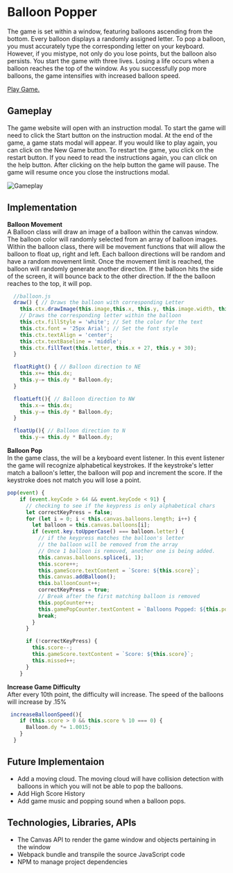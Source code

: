 # Balloon Popper  
  
The game is set within a window, featuring balloons ascending from the bottom. Every balloon displays a randomly assigned letter. To pop a balloon, you must accurately type the corresponding letter on your keyboard. However, if you mistype, not only do you lose points, but the balloon also persists. You start the game with three lives. Losing a life occurs when a balloon reaches the top of the window. As you successfully pop more balloons, the game intensifies with increased balloon speed.

[Play Game.](https://mujahed-a1i.github.io/Balloon-Popper)

## Gameplay
The game website will open with an instruction modal. To start the game will need to click the Start button on the instruction modal. At the end of the game, a game stats modal will appear. If you would like to play again, you can click on the New Game button. To restart the game, you click on the restart button. If you need to read the instructions again, you can click on the help button. After clicking on the help button the game will pause. The game will resume once you close the instructions modal.
 
![Gameplay](assets/gameplay/gameplay.gif)

## Implementation
**Balloon Movement**  
A Balloon class will draw an image of a balloon within the canvas window. The balloon color will randomly selected from an array of balloon images. Within the balloon class, there will be movement functions that will allow the balloon to float up, right and left. Each balloon directions will be random and have a random movement limit. Once the movement limit is reached, the balloon will randomly generate another direction. If the balloon hits the side of the screen, it will bounce back to the other direction. If the the balloon reaches to the top, it will pop. 

```javascript
  //balloon.js
  draw() { // Draws the balloon with corresponding Letter
    this.ctx.drawImage(this.image,this.x, this.y, this.image.width, this.image.height);
    // Draws the corresponding letter within the balloon
    this.ctx.fillStyle = 'white'; // Set the color for the text
    this.ctx.font = '25px Arial'; // Set the font style
    this.ctx.textAlign = 'center';
    this.ctx.textBaseline = 'middle';
    this.ctx.fillText(this.letter, this.x + 27, this.y + 30);
  }

  floatRight() { // Balloon direction to NE
    this.x+= this.dx;
    this.y-= this.dy * Balloon.dy;
  }

  floatLeft(){ // Balloon direction to NW
    this.x-= this.dx;
    this.y-= this.dy * Balloon.dy;
  }

  floatUp(){ // Balloon direction to N
    this.y-= this.dy * Balloon.dy;
```
**Balloon Pop**  
In the game class, the will be a keyboard event listener. In this event listener the game will recognize alphabetical keystrokes. If the keystroke's letter match a balloon's letter, the balloon will pop and increment the score. If the keystroke does not match you will lose a point.  
```javascript
pop(event) {
    if (event.keyCode > 64 && event.keyCode < 91) {
      // checking to see if the keypress is only alphabetical chars
      let correctKeyPress = false;
      for (let i = 0; i < this.canvas.balloons.length; i++) {
        let balloon = this.canvas.balloons[i];
        if (event.key.toUpperCase() === balloon.letter) {
          // if the keypress matches the balloon's letter
          // the balloon will be removed from the array
          // Once 1 balloon is removed, another one is being added.
          this.canvas.balloons.splice(i, 1);
          this.score++;
          this.gameScore.textContent = `Score: ${this.score}`;
          this.canvas.addBalloon();
          this.balloonCount++;
          correctKeyPress = true;
          // Break after the first matching balloon is removed
          this.popCounter++;
          this.gamePopCounter.textContent = `Balloons Popped: ${this.popCounter}`;
          break; 
        } 
      }

      if (!correctKeyPress) {
        this.score--;
        this.gameScore.textContent = `Score: ${this.score}`;
        this.missed++;
      }
    }
```

**Increase Game Difficulty**  
After every 10th point, the difficulty will increase. The speed of the balloons will increase by .15% 
```javascript
 increaseBalloonSpeed(){
    if (this.score > 0 && this.score % 10 === 0) {
      Balloon.dy *= 1.0015;
    }
  }
```
<!-- ## Wireframe  
![Wireframe](assets/readme/wireframe.png) -->

## Future Implementaion
- Add a moving cloud. The moving cloud will have collision detection with balloons in which you will not be able to pop the balloons.
- Add High Score History
- Add game music and popping sound when a balloon pops.

<!-- In addition, this project will include:  
- A production README -->

  
## Technologies, Libraries, APIs
- The Canvas API to render the game window and objects pertaining in the window
- Webpack bundle and transpile the source JavaScript code
- NPM to manage project dependencies
<!-- 
## Implementation Timeline  
- Thursday & Friday: Setup the project by getting webpack operational. Ensuring the canvas window and balloons appears on the screen, and familiarize myself with the Canvas API
- Weekend: Implementing the game rules to Balloon Popper and adding player controls
- Monday: Implementing color schemes through CSS -->








